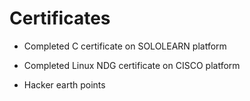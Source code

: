 # Certificates 

* Completed C certificate on SOLOLEARN platform


* Completed Linux NDG certificate on CISCO platform

* Hacker earth points

